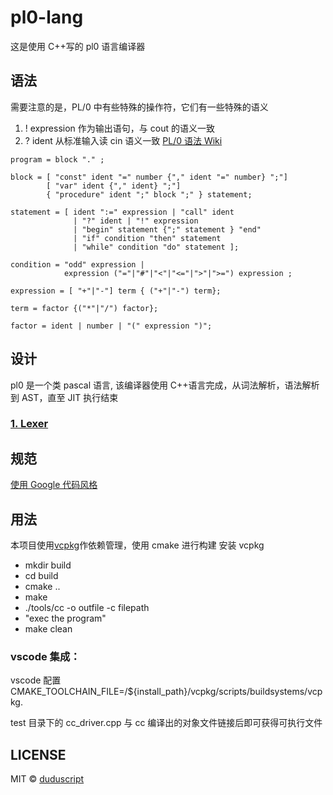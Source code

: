 <!--
 * @Author: zhangsunbaohong
 * @Email: zhangsunbaohong@163.com
 * @Date: 2021-10-12 07:59:47
 * @LastEditTime: 2022-04-26 21:42:36
 * @Description:
-->

# pl0-lang

这是使用 C++写的 pl0 语言编译器

## 语法

需要注意的是，PL/0 中有些特殊的操作符，它们有一些特殊的语义

1. ! expression 作为输出语句，与 cout 的语义一致
2. ? ident 从标准输入读 cin 语义一致
   [PL/0 语法 Wiki](https://en.wikipedia.org/wiki/PL/0#cite_note-2)

```
program = block "." ;

block = [ "const" ident "=" number {"," ident "=" number} ";"]
        [ "var" ident {"," ident} ";"]
        { "procedure" ident ";" block ";" } statement;

statement = [ ident ":=" expression | "call" ident
              | "?" ident | "!" expression
              | "begin" statement {";" statement } "end"
              | "if" condition "then" statement
              | "while" condition "do" statement ];

condition = "odd" expression |
            expression ("="|"#"|"<"|"<="|">"|">=") expression ;

expression = [ "+"|"-"] term { ("+"|"-") term};

term = factor {("*"|"/") factor};

factor = ident | number | "(" expression ")";
```

## 设计

pl0 是一个类 pascal 语言, 该编译器使用 C++语言完成，从词法解析，语法解析到 AST，直至 JIT 执行结束

### [1. Lexer](./docs/Lexer.md)

## 规范

[使用 Google 代码风格](https://zh-google-styleguide.readthedocs.io/en/latest/google-cpp-styleguide/naming/#general-naming-rules)

## 用法

本项目使用[vcpkg](https://vcpkg.io/en/index.html)作依赖管理，使用 cmake 进行构建
安装 vcpkg

- mkdir build
- cd build
- cmake ..
- make
- ./tools/cc -o outfile -c filepath
- "exec the program"
- make clean

### vscode 集成：

vscode 配置 CMAKE_TOOLCHAIN_FILE=/${install_path}/vcpkg/scripts/buildsystems/vcpkg.

test 目录下的 cc_driver.cpp 与 cc 编译出的对象文件链接后即可获得可执行文件

## LICENSE

MIT © [duduscript](https://github.com/duduscript)
